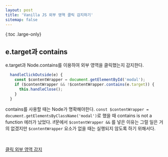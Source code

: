 ```yaml
---
layout: post
title: 'Vanilla JS 외부 영역 클릭 감지하기'
sitemap: false
---
```


{:toc .large-only}

## e.target과 contains

e.target과 Node.contains를 이용하여 외부 영역을 클릭했는지 감지한다.

```js
  handleClickOutside(e) {
    const $contentWrapper = document.getElementById('modal');
    if ($contentWrapper && !$contentWrapper.contains(e.target)) {
      this.handleClose();
    }
  }
```

contains를 사용할 때는 Node가 명확해야한다.
`const $contentWrapper = document.getElementsByClassName('modal')`로 했을 때 contains is not a function 에러가 났었다.
if문에서 `$contentWrapper &&` 를 넣은 이유는 그럴 일은 거의 없겠지만 `$contentWrapper` 요소가 없을 때는 실행되지 않도록 하기 위해서다.

<br/>

[클릭 외부 영역 감지](https://www.javaer101.com/ko/article/2655964.html)
